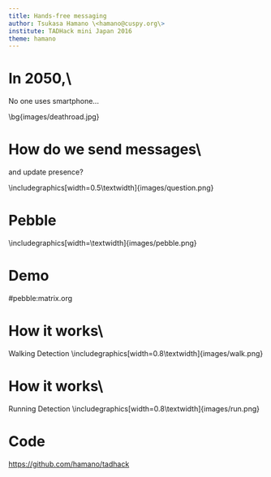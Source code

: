 ```yaml
---
title: Hands-free messaging
author: Tsukasa Hamano \<hamano@cuspy.org\>
institute: TADHack mini Japan 2016
theme: hamano
---
```


# In 2050,\
No one uses smartphone...

\bg{images/deathroad.jpg}

# How do we send messages\
and update presence?

\includegraphics[width=0.5\textwidth]{images/question.png}

# Pebble
\includegraphics[width=\textwidth]{images/pebble.png}

# Demo

\#pebble:matrix.org

# How it works\
Walking Detection
\includegraphics[width=0.8\textwidth]{images/walk.png}

# How it works\
Running Detection
\includegraphics[width=0.8\textwidth]{images/run.png}

# Code

<https://github.com/hamano/tadhack>
